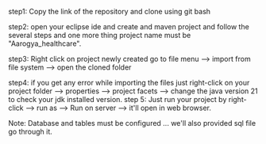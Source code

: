 step1: Copy the link of the repository and clone using git bash

step2: open your eclipse ide and create and maven project and follow the several steps and one more thing project name must be "Aarogya_healthcare".

step3: Right click on project newly created go to file menu --> import from file system --> open the cloned folder

step4: if you get any error while importing the files just right-click on your project folder --> properties --> project facets --> change the java version 21 to check your jdk installed version. 
step 5: Just run your project by right-click --> run as --> Run on server --> it'll open in web browser. 


Note:  Database and tables must be configured ... we'll also provided sql file go through it.   
